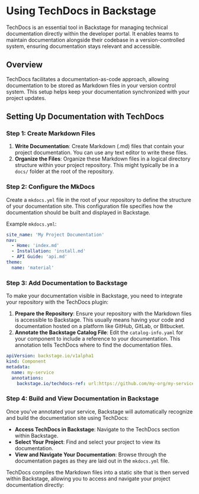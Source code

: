 # Using TechDocs in Backstage

TechDocs is an essential tool in Backstage for managing technical documentation directly within the developer portal. It enables teams to maintain documentation alongside their codebase in a version-controlled system, ensuring documentation stays relevant and accessible.

## Overview

TechDocs facilitates a documentation-as-code approach, allowing documentation to be stored as Markdown files in your version control system. This setup helps keep your documentation synchronized with your project updates.

## Setting Up Documentation with TechDocs

### Step 1: Create Markdown Files

1. **Write Documentation**: Create Markdown (.md) files that contain your project documentation. You can use any text editor to write these files.
2. **Organize the Files**: Organize these Markdown files in a logical directory structure within your project repository. This might typically be in a `docs/` folder at the root of the repository.

### Step 2: Configure the MkDocs

Create a `mkdocs.yml` file in the root of your repository to define the structure of your documentation site. This configuration file specifies how the documentation should be built and displayed in Backstage.

Example `mkdocs.yml`:
```yaml
site_name: 'My Project Documentation'
nav:
  - Home: 'index.md'
  - Installation: 'install.md'
  - API Guide: 'api.md'
theme:
  name: 'material'
```
### Step 3: Add Documentation to Backstage

To make your documentation visible in Backstage, you need to integrate your repository with the TechDocs plugin:

1. **Prepare the Repository**: Ensure your repository with the Markdown files is accessible to Backstage. This usually means having your code and documentation hosted on a platform like GitHub, GitLab, or Bitbucket.
2. **Annotate the Backstage Catalog File**: Edit the `catalog-info.yaml` for your component to include a reference to your documentation. This annotation tells TechDocs where to find the documentation files.

```yaml
apiVersion: backstage.io/v1alpha1
kind: Component
metadata:
  name: my-service
  annotations:
    backstage.io/techdocs-ref: url:https://github.com/my-org/my-service
```
### Step 4: Build and View Documentation in Backstage

Once you've annotated your service, Backstage will automatically recognize and build the documentation site using TechDocs:

- **Access TechDocs in Backstage**: Navigate to the TechDocs section within Backstage.
- **Select Your Project**: Find and select your project to view its documentation.
- **View and Navigate Your Documentation**: Browse through the documentation pages as they are laid out in the `mkdocs.yml` file.

TechDocs compiles the Markdown files into a static site that is then served within Backstage, allowing you to access and navigate your project documentation directly:


